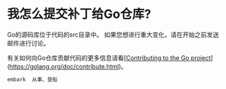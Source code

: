 # 我怎么提交补丁给Go仓库?

Go的源码库位于代码的src目录中。 如果您想进行重大变化，请在开始之前发送邮件进行讨论。

有关如何向Go仓库贡献代码的更多信息请看[[Contributing to the Go project](https://golang.org/doc/contribute.html)](https://golang.org/doc/contribute.html)。

```go
embark  从事、登船
```

